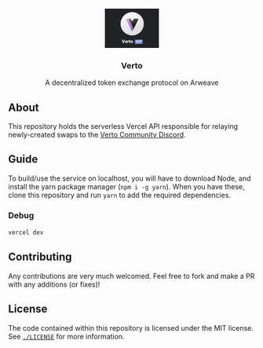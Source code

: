 <p align="center">
  <a href="https://verto.exchange">
    <img src="../static/logo.png" alt="Verto logo (dark version)" width="110">
  </a>

  <h3 align="center">Verto</h3>

  <p align="center">
    A decentralized token exchange protocol on Arweave
  </p>
</p>

## About

This repository holds the serverless Vercel API responsible for relaying newly-created swaps to the [Verto Community Discord](https://discord.gg/sNgJkMg).

## Guide

To build/use the service on localhost, you will have to download Node, and install the yarn package manager (`npm i -g yarn`). When you have these, clone this repository and run `yarn` to add the required dependencies.

### Debug

```sh
vercel dev
```

## Contributing

Any contributions are very much welcomed. Feel free to fork and make a PR with any additions (or fixes)!

## License

The code contained within this repository is licensed under the MIT license.
See [`./LICENSE`](../LICENSE) for more information.